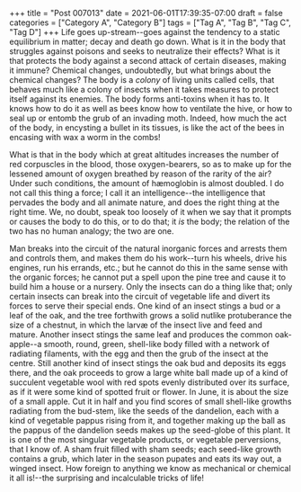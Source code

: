 +++
title = "Post 007013"
date = 2021-06-01T17:39:35-07:00
draft = false
categories = ["Category A", "Category B"]
tags = ["Tag A", "Tag B", "Tag C", "Tag D"]
+++
Life goes up-stream--goes against the tendency to a static equilibrium in matter; decay and death go down. What is it in the body that struggles against poisons and seeks to neutralize their effects? What is it that protects the body against a second attack of certain diseases, making it immune? Chemical changes, undoubtedly, but what brings about the chemical changes? The body is a _colony_ of living units called cells, that behaves much like a colony of insects when it takes measures to protect itself against its enemies. The body forms anti-toxins when it has to. It knows how to do it as well as bees know how to ventilate the hive, or how to seal up or entomb the grub of an invading moth. Indeed, how much the act of the body, in encysting a bullet in its tissues, is like the act of the bees in encasing with wax a worm in the combs!

What is that in the body which at great altitudes increases the number of red corpuscles in the blood, those oxygen-bearers, so as to make up for the lessened amount of oxygen breathed by reason of the rarity of the air? Under such conditions, the amount of hæmoglobin is almost doubled. I do not call this thing a force; I call it an intelligence--the intelligence that pervades the body and all animate nature, and does the right thing at the right time. We, no doubt, speak too loosely of it when we say that it prompts or causes the body to do this, or to do that; it _is_ the body; the relation of the two has no human analogy; the two are one.

Man breaks into the circuit of the natural inorganic forces and arrests them and controls them, and makes them do his work--turn his wheels, drive his engines, run his errands, etc.; but he cannot do this in the same sense with the organic forces; he cannot put a spell upon the pine tree and cause it to build him a house or a nursery. Only the insects can do a thing like that; only certain insects can break into the circuit of vegetable life and divert its forces to serve their special ends. One kind of an insect stings a bud or a leaf of the oak, and the tree forthwith grows a solid nutlike protuberance the size of a chestnut, in which the larvæ of the insect live and feed and mature. Another insect stings the same leaf and produces the common oak-apple--a smooth, round, green, shell-like body filled with a network of radiating filaments, with the egg and then the grub of the insect at the centre. Still another kind of insect stings the oak bud and deposits its eggs there, and the oak proceeds to grow a large white ball made up of a kind of succulent vegetable wool with red spots evenly distributed over its surface, as if it were some kind of spotted fruit or flower. In June, it is about the size of a small apple. Cut it in half and you find scores of small shell-like growths radiating from the bud-stem, like the seeds of the dandelion, each with a kind of vegetable pappus rising from it, and together making up the ball as the pappus of the dandelion seeds makes up the seed-globe of this plant. It is one of the most singular vegetable products, or vegetable perversions, that I know of. A sham fruit filled with sham seeds; each seed-like growth contains a grub, which later in the season pupates and eats its way out, a winged insect. How foreign to anything we know as mechanical or chemical it all is!--the surprising and incalculable tricks of life!
